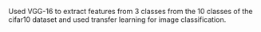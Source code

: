 Used VGG-16 to extract features from 3 classes from the 10 classes of the cifar10 dataset and used transfer learning for image classification.
